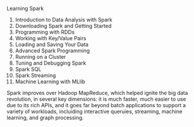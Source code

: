 Learning Spark

1. Introduction to Data Analysis with Spark
2. Downloading Spark and Getting Started
3. Programming with RDDs
4. Working with Key/Value Pairs
5. Loading and Saving Your Data
6. Advanced Spark Programming
7. Running on a Cluster
8. Tuning and Debugging Spark
9. Spark SQL
10. Spark Streaming
11. Machine Learning with MLlib

Spark improves over Hadoop MapReduce, which helped ignite the big data revolution, in several key dimensions: it is much faster, much easier to use due to its rich APIs, and it goes far beyond batch applications to support a variety of workloads, incluiding interactive queruies, streaming, machine learning, and graph processing.
